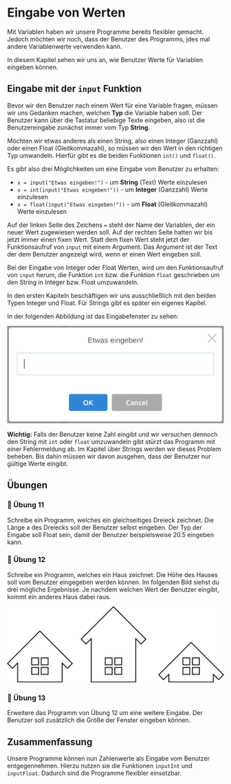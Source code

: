 # Eingabe von Werten

Mit Variablen haben wir unsere Programme bereits flexibler gemacht.
Jedoch möchten wir noch, dass der Benutzer des Programms,
jdes mal andere Variablenwerte verwenden kann.

In diesem Kapitel sehen wir uns an, wie Benutzer Werte für Variablen eingeben können.

## Eingabe mit der `input` Funktion

Bevor wir den Benutzer nach einem Wert für eine Variable fragen, müssen wir uns
Gedanken machen, welchen **Typ** die Variable haben soll.
Der Benutzer kann über die Tastatur beliebige Texte eingeben,
also ist die Benutzereingabe zunächst immer vom Typ **String**.

Möchten wir etwas anderes als einen String, also einen Integer (Ganzzahl)
oder einen Float (Gleitkommazahl), so müssen wir den Wert in den richtigen Typ umwandeln.
Hierfür gibt es die beiden Funktionen `int()` und `float()`.

Es gibt also drei Möglichkeiten um eine Eingabe vom Benutzer zu erhalten:

+ `x = input("Etwas eingeben!")` - um **String** (Text) Werte einzulesen
+ `x = int(input("Etwas eingeben!"))` - um **Integer** (Ganzzahl) Werte einzulesen
+ `x = float(input("Etwas eingeben!"))` - um **Float** (Gleitkommazahl) Werte einzulesen

Auf der linken Seite des Zeichens `=` steht der Name der Variablen,
der ein neuer Wert zugewiesen werden soll.
Auf der rechten Seite hatten wir bis jetzt immer einen fixen Wert.
Statt dem fixen Wert steht jetzt der Funktionsaufruf von `input` mit einem Argument.
Das Argument ist der Text der dem Benutzer angezeigt wird,
wenn er einen Wert eingeben soll.

Bei der Eingabe von Integer oder Float Werten, wird um den
Funktionsaufruf von `input` herum, die Funktion `int` bzw. die Funktion
`float` geschrieben um den String in Integer bzw. Float umzuwandeln.

In den ersten Kapiteln beschäftigen wir uns ausschließlich mit den beiden
Typen Integer und Float. Für Strings gibt es später ein eigenes Kapitel.

In der folgenden Abbildung ist das Eingabefenster zu sehen:

![Eingabe eines Werts](./images/input.png)

**Wichtig:** Falls der Benutzer keine Zahl eingibt und
wir versuchen dennoch den String mit `int` oder `float`
umzuwandeln gibt stürzt das Programm mit einer Fehlermeldung ab.
Im Kapitel über Strings werden wir dieses Problem beheben.
Bis dahin müssen wir davon ausgehen, dass der Benutzer nur gültige Werte eingibt.

## Übungen


### 📝 Übung 11

Schreibe ein Programm, welches ein gleichseitiges Dreieck zeichnet.
Die Länge a des Dreiecks soll der Benutzer selbst eingeben.
Der Typ der Eingabe soll Float sein, damit der Benutzer beispielsweise 20.5 
eingeben kann.

### 📝 Übung 12

Schreibe ein Programm, welches ein Haus zeichnet.
Die Höhe des Hauses soll vom Benutzer eingegeben werden können.
Im folgenden Bild siehst du drei mögliche Ergebnisse.
Je nachdem welchen Wert der Benutzer eingibt, kommt ein anderes Haus dabei raus.

![Haus mit verschiedenen Höhen](./images/house.png)

### 📝 Übung 13

Erweitere das Programm von Übung 12 um eine weitere Eingabe.
Der Benutzer soll zusätzlich die Größe der Fenster eingeben können.

## Zusammenfassung

Unsere Programme können nun Zahlenwerte als Eingabe vom Benutzer entgegennehmen.
Hierzu nutzen sie die Funktionen `inputInt` und `inputFloat`.
Dadurch sind die Programme flexibler einsetzbar.







